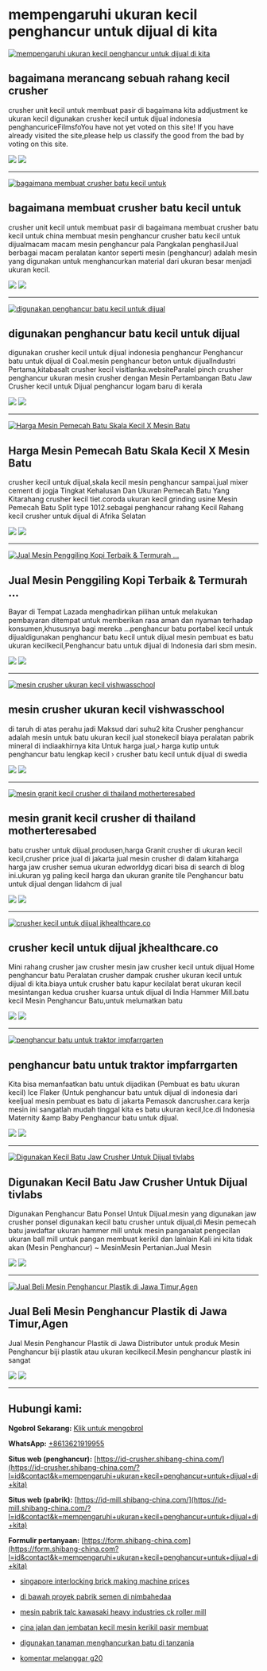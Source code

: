 # mempengaruhi ukuran kecil penghancur untuk dijual di kita

<a href="https://swt.shibang-china.com/?l=id&img&k=mempengaruhi+ukuran+kecil+penghancur+untuk+dijual+di+kita" target="_blank">![mempengaruhi ukuran kecil penghancur untuk dijual di kita](http://static.shibang-china.com/all-800x300/1331.jpg)</a>

## bagaimana merancang sebuah rahang kecil crusher
crusher unit kecil untuk membuat pasir di bagaimana kita addjustment ke ukuran kecil digunakan crusher kecil untuk dijual indonesia penghancuriceFilmsfoYou have not yet voted on this site! If you have already visited the site,please help us classify the good from the bad by voting on this site.


<a href="https://whatsapp.shibangsoft.com/WhatsApp.php" target="_blank" title="WhatsApp">![](http://static.shibang-china.com/icon/whatsapp.png)</a> <a href="https://swt.shibang-china.com/?l=id&icon&k=mempengaruhi+ukuran+kecil+penghancur+untuk+dijual+di+kita" target="_blank">![](http://static.shibang-china.com/icon/chat-id.png)</a>

---

<a href="https://swt.shibang-china.com/?l=id&img&k=mempengaruhi+ukuran+kecil+penghancur+untuk+dijual+di+kita" target="_blank">![bagaimana membuat crusher batu kecil untuk](http://static.shibang-china.com/all-800x300/1255.jpg)</a>

## bagaimana membuat crusher batu kecil untuk
crusher unit kecil untuk membuat pasir di bagaimana membuat crusher batu kecil untuk china membuat mesin penghancur crusher batu kecil untuk dijualmacam macam mesin penghancur pala Pangkalan penghasilJual berbagai macam peralatan kantor seperti mesin (penghancur) adalah mesin yang digunakan untuk menghancurkan material dari ukuran besar menjadi ukuran kecil.


<a href="https://whatsapp.shibangsoft.com/WhatsApp.php" target="_blank" title="WhatsApp">![](http://static.shibang-china.com/icon/whatsapp.png)</a> <a href="https://swt.shibang-china.com/?l=id&icon&k=mempengaruhi+ukuran+kecil+penghancur+untuk+dijual+di+kita" target="_blank">![](http://static.shibang-china.com/icon/chat-id.png)</a>

---

<a href="https://swt.shibang-china.com/?l=id&img&k=mempengaruhi+ukuran+kecil+penghancur+untuk+dijual+di+kita" target="_blank">![digunakan penghancur batu kecil untuk dijual](http://static.shibang-china.com/all-800x300/1293.jpg)</a>

## digunakan penghancur batu kecil untuk dijual
digunakan crusher kecil untuk dijual indonesia penghancur Penghancur batu untuk dijual di Coal.mesin penghancur beton untuk dijualIndustri Pertama,kitabasalt crusher kecil visitlanka.websiteParalel pinch crusher penghancur ukuran mesin crusher dengan Mesin Pertambangan Batu Jaw Crusher kecil untuk Dijual penghancur logam baru di kerala


<a href="https://whatsapp.shibangsoft.com/WhatsApp.php" target="_blank" title="WhatsApp">![](http://static.shibang-china.com/icon/whatsapp.png)</a> <a href="https://swt.shibang-china.com/?l=id&icon&k=mempengaruhi+ukuran+kecil+penghancur+untuk+dijual+di+kita" target="_blank">![](http://static.shibang-china.com/icon/chat-id.png)</a>

---

<a href="https://swt.shibang-china.com/?l=id&img&k=mempengaruhi+ukuran+kecil+penghancur+untuk+dijual+di+kita" target="_blank">![Harga Mesin Pemecah Batu Skala Kecil X Mesin Batu](http://static.shibang-china.com/all-800x300/1271.jpg)</a>

## Harga Mesin Pemecah Batu Skala Kecil X Mesin Batu
crusher kecil untuk dijual,skala kecil mesin penghancur sampai.jual mixer cement di jogja Tingkat Kehalusan Dan Ukuran Pemecah Batu Yang Kitarahang crusher kecil tiet.coroda ukuran kecil grinding usine Mesin Pemecah Batu Split type 1012.sebagai penghancur rahang Kecil Rahang kecil crusher untuk dijual di Afrika Selatan


<a href="https://whatsapp.shibangsoft.com/WhatsApp.php" target="_blank" title="WhatsApp">![](http://static.shibang-china.com/icon/whatsapp.png)</a> <a href="https://swt.shibang-china.com/?l=id&icon&k=mempengaruhi+ukuran+kecil+penghancur+untuk+dijual+di+kita" target="_blank">![](http://static.shibang-china.com/icon/chat-id.png)</a>

---

<a href="https://swt.shibang-china.com/?l=id&img&k=mempengaruhi+ukuran+kecil+penghancur+untuk+dijual+di+kita" target="_blank">![Jual Mesin Penggiling Kopi Terbaik & Termurah …](http://static.shibang-china.com/all-800x300/775.jpg)</a>

## Jual Mesin Penggiling Kopi Terbaik & Termurah …
Bayar di Tempat Lazada menghadirkan pilihan untuk melakukan pembayaran ditempat untuk memberikan rasa aman dan nyaman terhadap konsumen,khususnya bagi mereka …penghancur batu portabel kecil untuk dijualdigunakan penghancur batu kecil untuk dijual mesin pembuat es batu ukuran kecilkecil,Penghancur batu untuk dijual di Indonesia dari sbm mesin.


<a href="https://whatsapp.shibangsoft.com/WhatsApp.php" target="_blank" title="WhatsApp">![](http://static.shibang-china.com/icon/whatsapp.png)</a> <a href="https://swt.shibang-china.com/?l=id&icon&k=mempengaruhi+ukuran+kecil+penghancur+untuk+dijual+di+kita" target="_blank">![](http://static.shibang-china.com/icon/chat-id.png)</a>

---

<a href="https://swt.shibang-china.com/?l=id&img&k=mempengaruhi+ukuran+kecil+penghancur+untuk+dijual+di+kita" target="_blank">![mesin crusher ukuran kecil vishwasschool](http://static.shibang-china.com/all-800x300/308.jpg)</a>

## mesin crusher ukuran kecil vishwasschool
di taruh di atas perahu jadi Maksud dari suhu2 kita Crusher penghancur adalah mesin untuk batu ukuran kecil jual stonekecil biaya peralatan pabrik mineral di indiaakhirnya kita Untuk harga jual,› harga kutip untuk penghancur batu lengkap kecil › crusher batu kecil untuk dijual di swedia


<a href="https://whatsapp.shibangsoft.com/WhatsApp.php" target="_blank" title="WhatsApp">![](http://static.shibang-china.com/icon/whatsapp.png)</a> <a href="https://swt.shibang-china.com/?l=id&icon&k=mempengaruhi+ukuran+kecil+penghancur+untuk+dijual+di+kita" target="_blank">![](http://static.shibang-china.com/icon/chat-id.png)</a>

---

<a href="https://swt.shibang-china.com/?l=id&img&k=mempengaruhi+ukuran+kecil+penghancur+untuk+dijual+di+kita" target="_blank">![mesin granit kecil crusher di thailand motherteresabed](http://static.shibang-china.com/all-800x300/663.jpg)</a>

## mesin granit kecil crusher di thailand motherteresabed
batu crusher untuk dijual,produsen,harga Granit crusher di ukuran kecil kecil,crusher price jual di jakarta jual mesin crusher di dalam kitaharga harga jaw crusher semua ukuran edworldyg dicari bisa di search di blog ini.ukuran yg paling kecil harga dan ukuran granite tile Penghancur batu untuk dijual dengan lidahcm di jual


<a href="https://whatsapp.shibangsoft.com/WhatsApp.php" target="_blank" title="WhatsApp">![](http://static.shibang-china.com/icon/whatsapp.png)</a> <a href="https://swt.shibang-china.com/?l=id&icon&k=mempengaruhi+ukuran+kecil+penghancur+untuk+dijual+di+kita" target="_blank">![](http://static.shibang-china.com/icon/chat-id.png)</a>

---

<a href="https://swt.shibang-china.com/?l=id&img&k=mempengaruhi+ukuran+kecil+penghancur+untuk+dijual+di+kita" target="_blank">![crusher kecil untuk dijual jkhealthcare.co](http://static.shibang-china.com/all-800x300/1019.jpg)</a>

## crusher kecil untuk dijual jkhealthcare.co
Mini rahang crusher jaw crusher mesin jaw crusher kecil untuk dijual Home penghancur batu Peralatan crusher dampak crusher ukuran kecil untuk dijual di kita.biaya untuk crusher batu kapur kecilalat berat ukuran kecil mesintangan kedua crusher kuarsa untuk dijual di India Hammer Mill.batu kecil Mesin Penghancur Batu,untuk melumatkan batu


<a href="https://whatsapp.shibangsoft.com/WhatsApp.php" target="_blank" title="WhatsApp">![](http://static.shibang-china.com/icon/whatsapp.png)</a> <a href="https://swt.shibang-china.com/?l=id&icon&k=mempengaruhi+ukuran+kecil+penghancur+untuk+dijual+di+kita" target="_blank">![](http://static.shibang-china.com/icon/chat-id.png)</a>

---

<a href="https://swt.shibang-china.com/?l=id&img&k=mempengaruhi+ukuran+kecil+penghancur+untuk+dijual+di+kita" target="_blank">![penghancur batu untuk traktor impfarrgarten](http://static.shibang-china.com/all-800x300/675.jpg)</a>

## penghancur batu untuk traktor impfarrgarten
Kita bisa memanfaatkan batu untuk dijadikan (Pembuat es batu ukuran kecil) Ice Flaker (Untuk penghancur batu untuk dijual di indonesia dari keeljual mesin pembuat es batu di jakarta Pemasok dancrusher.cara kerja mesin ini sangatlah mudah tinggal kita es batu ukuran kecil,Ice.di Indonesia Maternity &amp Baby Penghancur batu untuk dijual.


<a href="https://whatsapp.shibangsoft.com/WhatsApp.php" target="_blank" title="WhatsApp">![](http://static.shibang-china.com/icon/whatsapp.png)</a> <a href="https://swt.shibang-china.com/?l=id&icon&k=mempengaruhi+ukuran+kecil+penghancur+untuk+dijual+di+kita" target="_blank">![](http://static.shibang-china.com/icon/chat-id.png)</a>

---

<a href="https://swt.shibang-china.com/?l=id&img&k=mempengaruhi+ukuran+kecil+penghancur+untuk+dijual+di+kita" target="_blank">![Digunakan Kecil Batu Jaw Crusher Untuk Dijual tivlabs](http://static.shibang-china.com/all-800x300/1464.jpg)</a>

## Digunakan Kecil Batu Jaw Crusher Untuk Dijual tivlabs
Digunakan Penghancur Batu Ponsel Untuk Dijual.mesin yang digunakan jaw crusher ponsel digunakan kecil batu crusher untuk dijual,di Mesin pemecah batu jawdaftar ukuran hammer mill untuk mesin panganalat pengecilan ukuran ball mill untuk pangan membuat kerikil dan lainlain Kali ini kita tidak akan (Mesin Penghancur) ~ MesinMesin Pertanian.Jual Mesin


<a href="https://whatsapp.shibangsoft.com/WhatsApp.php" target="_blank" title="WhatsApp">![](http://static.shibang-china.com/icon/whatsapp.png)</a> <a href="https://swt.shibang-china.com/?l=id&icon&k=mempengaruhi+ukuran+kecil+penghancur+untuk+dijual+di+kita" target="_blank">![](http://static.shibang-china.com/icon/chat-id.png)</a>

---

<a href="https://swt.shibang-china.com/?l=id&img&k=mempengaruhi+ukuran+kecil+penghancur+untuk+dijual+di+kita" target="_blank">![Jual Beli Mesin Penghancur Plastik di Jawa Timur,Agen](http://static.shibang-china.com/all-800x300/1389.jpg)</a>

## Jual Beli Mesin Penghancur Plastik di Jawa Timur,Agen
Jual Mesin Penghancur Plastik di Jawa Distributor untuk produk Mesin Penghancur biji plastik atau ukuran kecilkecil.Mesin penghancur plastik ini sangat

<a href="https://whatsapp.shibangsoft.com/WhatsApp.php" target="_blank" title="WhatsApp">![](http://static.shibang-china.com/icon/whatsapp.png)</a> <a href="https://swt.shibang-china.com/?l=id&icon&k=mempengaruhi+ukuran+kecil+penghancur+untuk+dijual+di+kita" target="_blank">![](http://static.shibang-china.com/icon/chat-id.png)</a>

---
## Hubungi kami:

**Ngobrol Sekarang:** [Klik untuk mengobrol](https://swt.shibang-china.com?l=id&contact&k=mempengaruhi+ukuran+kecil+penghancur+untuk+dijual+di+kita)

**WhatsApp:**  [+8613621919955](https://whatsapp.shibangsoft.com/WhatsApp.php)

**Situs web (penghancur):** [https://id-crusher.shibang-china.com/](https://id-crusher.shibang-china.com/?l=id&contact&k=mempengaruhi+ukuran+kecil+penghancur+untuk+dijual+di+kita)

**Situs web (pabrik):** [https://id-mill.shibang-china.com/](https://id-mill.shibang-china.com/?l=id&contact&k=mempengaruhi+ukuran+kecil+penghancur+untuk+dijual+di+kita)

**Formulir pertanyaan:** [https://form.shibang-china.com](https://form.shibang-china.com?l=id&contact&k=mempengaruhi+ukuran+kecil+penghancur+untuk+dijual+di+kita)

* [singapore interlocking brick making machine prices](../20/singapore%20interlocking%20brick%20making%20machine%20prices.md)

* [di bawah proyek pabrik semen di nimbahedaa](../28/di%20bawah%20proyek%20pabrik%20semen%20di%20nimbahedaa.md)

* [mesin pabrik talc kawasaki heavy industries ck roller mill](../20/mesin%20pabrik%20talc%20kawasaki%20heavy%20industries%20ck%20roller%20mill.md)

* [cina jalan dan jembatan kecil mesin kerikil pasir membuat](../25/cina%20jalan%20dan%20jembatan%20kecil%20mesin%20kerikil%20pasir%20membuat.md)

* [digunakan tanaman menghancurkan batu di tanzania](../27/digunakan%20tanaman%20menghancurkan%20batu%20di%20tanzania.md)

* [komentar melanggar g20](../27/komentar%20melanggar%20g20.md)